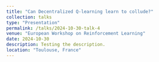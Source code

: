 ```yaml
---
title: "Can Decentralized Q-learning learn to collude?"
collection: talks
type: "Presentation"
permalink: /talks/2024-10-30-talk-4
venue: "European Workshop on Reinforcement Learning"
date: 2024-10-30
description: Testing the description.
location: "Toulouse, France"
---
```

